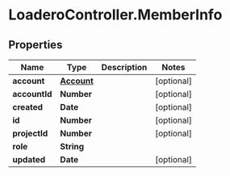 # LoaderoController.MemberInfo

## Properties
Name | Type | Description | Notes
------------ | ------------- | ------------- | -------------
**account** | [**Account**](Account.md) |  | [optional] 
**accountId** | **Number** |  | [optional] 
**created** | **Date** |  | [optional] 
**id** | **Number** |  | [optional] 
**projectId** | **Number** |  | [optional] 
**role** | **String** |  | 
**updated** | **Date** |  | [optional] 


